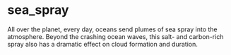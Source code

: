 # sea_spray
 
All over the planet, every day, oceans send plumes of sea spray into the atmosphere. Beyond the crashing ocean waves, this salt- and carbon-rich spray also has a dramatic effect on cloud formation and duration.
#
